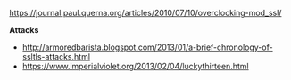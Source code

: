 https://journal.paul.querna.org/articles/2010/07/10/overclocking-mod_ssl/

__Attacks__

* http://armoredbarista.blogspot.com/2013/01/a-brief-chronology-of-ssltls-attacks.html
* https://www.imperialviolet.org/2013/02/04/luckythirteen.html
